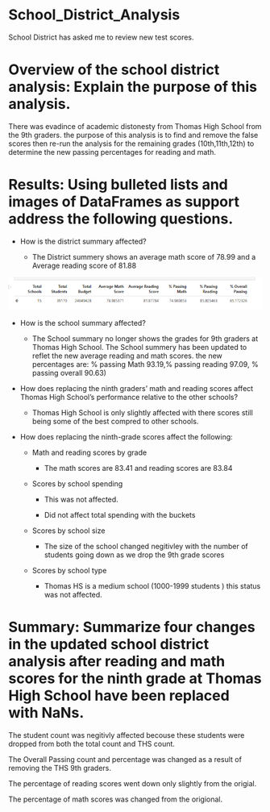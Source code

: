 # School_District_Analysis
School District has asked me to review new test scores. 


# Overview of the school district analysis: Explain the purpose of this analysis.

There was evadince of academic distonesty from Thomas High School from the 9th graders. the purpose of this analysis is to find and remove the false scores then re-run the analysis for the remaining grades (10th,11th,12th) to determine the new passing percentages for reading and math. 

# Results: Using bulleted lists and images of DataFrames as support address the following questions.
- How is the district summary affected?

    - The District summery shows an average math score of 78.99 and a Average reading score of 81.88

![alt text](/Resources/district_summary_df.png)
    
- How is the school summary affected?
    
    - The School summary no longer shows the grades for 9th graders at Thomas High School. The School summery has been updated to reflet the new average reading and math scores. the new percentages are: % passing Math 93.19,% passing reading 97.09, % passing overall 90.63)

- How does replacing the ninth graders’ math and reading scores affect Thomas High School’s performance relative to the other schools?

    - Thomas High School is only slightly affected with there scores still being some of the best compred to other schools. 
    
- How does replacing the ninth-grade scores affect the following:
    - Math and reading scores by grade
        - The math scores are 83.41 and reading scores are 83.84
    - Scores by school spending

        - This was not affected.

        - Did not affect total spending with the buckets 
    - Scores by school size

        - The size of the school changed negitivley with the number of students going down as we drop the 9th grade scores 

    - Scores by school type

        - Thomas HS is a medium school (1000-1999 students ) this status was not affected. 

# Summary: Summarize four changes in the updated school district analysis after reading and math scores for the ninth grade at Thomas High School have been replaced with NaNs.

The student count was negitivly affected becouse these students were dropped from both the total count and THS count.

The Overall Passing count and percentage was changed as a result of removing the THS 9th graders. 

The percentage of reading scores went down only slightly from the origial. 

The percentage of math scores was changed from the origional. 







